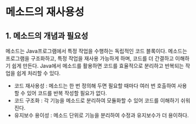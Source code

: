 # 메소드의 재사용성
## 1. 메소드의 개념과 필요성
메소드는 Java프로그램에서 특정 작업을 수행하는 독립적인 코드 블록이다. 메소드는 프로그램을 구조화하고, 특정 작업을 재사용 가능하게 하며, 코드를 더 간결하고 이해하기 쉽게 만든다. Java에서 메소드를 활용하면 코드를 효율적으로 분리하고 반복되는 작업을 쉽게 처리할 수 있다.
+ 코드 재사용성 : 메소드는 한 번 정의해 두면 필요할 때마다 여러 번 호출하여 사용할 수 있어 코드를 반복 작성할 필요가 없다.
+ 코드 구조화 : 각 기능을 메소드로 분리하여 모듈화할 수 있어 코드를 이해하기 쉬워진다.
+ 유지보수 용이성 : 메소드 단위로 기능을 분리하여 수정과 유지보수가 더 용이하다.
